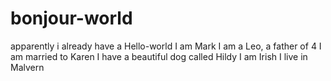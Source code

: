 # bonjour-world
apparently i already have a Hello-world
I am Mark
I am a Leo, a father of 4 
I am married to Karen 
I have a beautiful dog called Hildy
I am Irish
I live in Malvern
